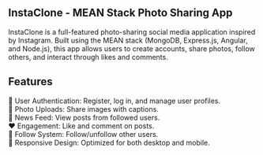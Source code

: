 ## InstaClone - MEAN Stack Photo Sharing App


InstaClone is a full-featured photo-sharing social media application inspired by Instagram. Built using the MEAN stack (MongoDB, Express.js, Angular, and Node.js), this app allows users to create accounts, share photos, follow others, and interact through likes and comments.

## Features

🔐 User Authentication: Register, log in, and manage user profiles. <br/>
📸 Photo Uploads: Share images with captions.<br/>
📰 News Feed: View posts from followed users.<br/>
❤️ Engagement: Like and comment on posts.<br/>
👥 Follow System: Follow/unfollow other users.<br/>
📲 Responsive Design: Optimized for both desktop and mobile.

